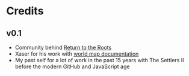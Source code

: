 # Credits

## v0.1

- Community behind [Return to the Roots](https://rttr.info/)
- Xaser for his work with [world map documentation](http://www.le-softworks.com/WLD_reference.txt)
- My past self for a lot of work in the past 15 years with The Settlers II before the modern GitHub and JavaScript age
